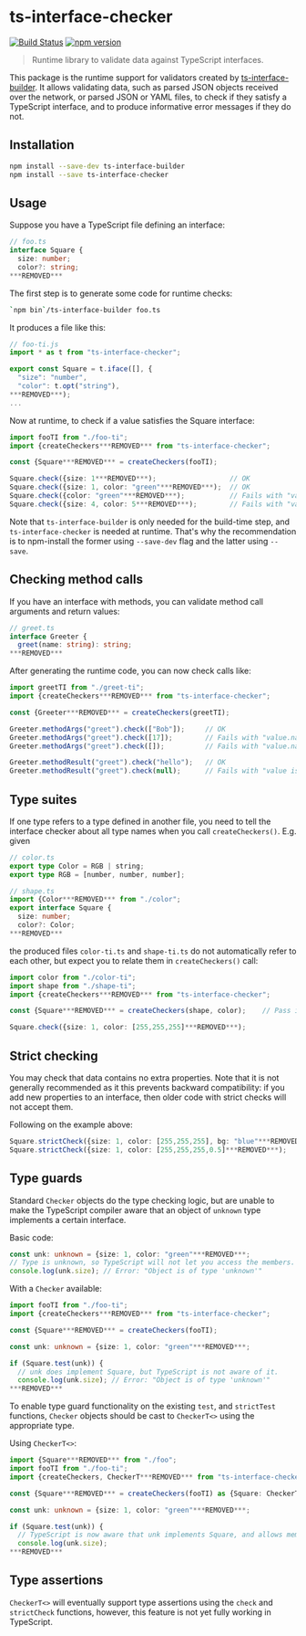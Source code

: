 # ts-interface-checker

[![Build Status](https://travis-ci.org/gristlabs/ts-interface-checker.svg?branch=master)](https://travis-ci.org/gristlabs/ts-interface-checker)
[![npm version](https://badge.fury.io/js/ts-interface-checker.svg)](https://badge.fury.io/js/ts-interface-checker)


> Runtime library to validate data against TypeScript interfaces.

This package is the runtime support for validators created by
[ts-interface-builder](https://github.com/gristlabs/ts-interface-builder).
It allows validating data, such as parsed JSON objects received
over the network, or parsed JSON or YAML files, to check if they satisfy a
TypeScript interface, and to produce informative error messages if they do not.

## Installation

```bash
npm install --save-dev ts-interface-builder
npm install --save ts-interface-checker
```

## Usage

Suppose you have a TypeScript file defining an interface:
```typescript
// foo.ts
interface Square {
  size: number;
  color?: string;
***REMOVED***
```

The first step is to generate some code for runtime checks:
```bash
`npm bin`/ts-interface-builder foo.ts
```

It produces a file like this:
```typescript
// foo-ti.js
import * as t from "ts-interface-checker";

export const Square = t.iface([], {
  "size": "number",
  "color": t.opt("string"),
***REMOVED***);
...
```

Now at runtime, to check if a value satisfies the Square interface:
```typescript
import fooTI from "./foo-ti";
import {createCheckers***REMOVED*** from "ts-interface-checker";

const {Square***REMOVED*** = createCheckers(fooTI);

Square.check({size: 1***REMOVED***);                  // OK
Square.check({size: 1, color: "green"***REMOVED***);  // OK
Square.check({color: "green"***REMOVED***);           // Fails with "value.size is missing"
Square.check({size: 4, color: 5***REMOVED***);        // Fails with "value.color is not a string"
```

Note that `ts-interface-builder` is only needed for the build-time step, and
`ts-interface-checker` is needed at runtime. That's why the recommendation is to npm-install the
former using `--save-dev` flag and the latter using `--save`.

## Checking method calls

If you have an interface with methods, you can validate method call arguments and return values:
```typescript
// greet.ts
interface Greeter {
  greet(name: string): string;
***REMOVED***
```

After generating the runtime code, you can now check calls like:
```typescript
import greetTI from "./greet-ti";
import {createCheckers***REMOVED*** from "ts-interface-checker";

const {Greeter***REMOVED*** = createCheckers(greetTI);

Greeter.methodArgs("greet").check(["Bob"]);     // OK
Greeter.methodArgs("greet").check([17]);        // Fails with "value.name is not a string"
Greeter.methodArgs("greet").check([]);          // Fails with "value.name is missing"

Greeter.methodResult("greet").check("hello");   // OK
Greeter.methodResult("greet").check(null);      // Fails with "value is not a string"
```

## Type suites

If one type refers to a type defined in another file, you need to tell the interface checker about
all type names when you call `createCheckers()`. E.g. given

```typescript
// color.ts
export type Color = RGB | string;
export type RGB = [number, number, number];
```

```typescript
// shape.ts
import {Color***REMOVED*** from "./color";
export interface Square {
  size: number;
  color?: Color;
***REMOVED***
```

the produced files `color-ti.ts` and `shape-ti.ts` do not automatically refer to each other, but
expect you to relate them in `createCheckers()` call:
```typescript
import color from "./color-ti";
import shape from "./shape-ti";
import {createCheckers***REMOVED*** from "ts-interface-checker";

const {Square***REMOVED*** = createCheckers(shape, color);    // Pass in all required type suites.

Square.check({size: 1, color: [255,255,255]***REMOVED***);
```

## Strict checking

You may check that data contains no extra properties. Note that it is not generally recommended as
it this prevents backward compatibility: if you add new properties to an interface, then older
code with strict checks will not accept them.

Following on the example above:
```typescript
Square.strictCheck({size: 1, color: [255,255,255], bg: "blue"***REMOVED***);    // Fails with value.bg is extraneous
Square.strictCheck({size: 1, color: [255,255,255,0.5]***REMOVED***);            // Fails with ...value.color[3] is extraneous
```

## Type guards

Standard `Checker` objects do the type checking logic, but are unable to make the TypeScript
compiler aware that an object of `unknown` type implements a certain interface.

Basic code:
```typescript
const unk: unknown = {size: 1, color: "green"***REMOVED***;
// Type is unknown, so TypeScript will not let you access the members.
console.log(unk.size); // Error: "Object is of type 'unknown'"
```

With a `Checker` available:
```typescript
import fooTI from "./foo-ti";
import {createCheckers***REMOVED*** from "ts-interface-checker";

const {Square***REMOVED*** = createCheckers(fooTI);

const unk: unknown = {size: 1, color: "green"***REMOVED***;

if (Square.test(unk)) {
  // unk does implement Square, but TypeScript is not aware of it.
  console.log(unk.size); // Error: "Object is of type 'unknown'"
***REMOVED***
```

To enable type guard functionality on the existing `test`, and `strictTest` functions, `Checker`
objects should be cast to `CheckerT<>` using the appropriate type.

Using `CheckerT<>`:
```typescript
import {Square***REMOVED*** from "./foo";
import fooTI from "./foo-ti";
import {createCheckers, CheckerT***REMOVED*** from "ts-interface-checker";

const {Square***REMOVED*** = createCheckers(fooTI) as {Square: CheckerT<Square>***REMOVED***;

const unk: unknown = {size: 1, color: "green"***REMOVED***;

if (Square.test(unk)) {
  // TypeScript is now aware that unk implements Square, and allows member access.
  console.log(unk.size);
***REMOVED***
```

## Type assertions

`CheckerT<>` will eventually support type assertions using the `check` and `strictCheck` functions,
however, this feature is not yet fully working in TypeScript.
